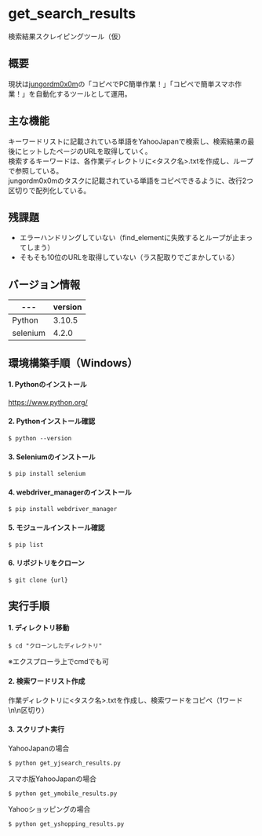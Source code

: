 # get_search_results
検索結果スクレイピングツール（仮）

## 概要
現状は[jungordm0x0m](https://crowdworks.jp/public/employers/1359924)の「コピペでPC簡単作業！」「コピペで簡単スマホ作業！」を自動化するツールとして運用。

## 主な機能
キーワードリストに記載されている単語をYahooJapanで検索し、検索結果の最後にヒットしたページのURLを取得していく。<br>
検索するキーワードは、各作業ディレクトリに<タスク名>.txtを作成し、ループで参照している。<br>
jungordm0x0mのタスクに記載されている単語をコピペできるように、改行2つ区切りで配列化している。<br>

## 残課題
- エラーハンドリングしていない（find_elementに失敗するとループが止まってしまう）
- そもそも10位のURLを取得していない（ラス配取りでごまかしている）

## バージョン情報
|  ---      |  version  |
|  ----     |  ----     |
|  Python   |  3.10.5   |
|  selenium |  4.2.0    |

## 環境構築手順（Windows）
#### 1. Pythonのインストール
https://www.python.org/

#### 2. Pythonインストール確認
```shell
$ python --version
```

#### 3. Seleniumのインストール
```shell
$ pip install selenium
```

#### 4. webdriver_managerのインストール
```shell
$ pip install webdriver_manager
```

#### 5. モジュールインストール確認
```shell
$ pip list
```

#### 6. リポジトリをクローン
```shell
$ git clone {url}
```

## 実行手順
#### 1. ディレクトリ移動
```shell
$ cd "クローンしたディレクトリ"
```
※エクスプローラ上でcmdでも可

#### 2. 検索ワードリスト作成
作業ディレクトリに<タスク名>.txtを作成し、検索ワードをコピペ（1ワード\n\n区切り）

#### 3. スクリプト実行
YahooJapanの場合
```shell
$ python get_yjsearch_results.py
```
スマホ版YahooJapanの場合
```shell
$ python get_ymobile_results.py
```
Yahooショッピングの場合
```shell
$ python get_yshopping_results.py
```